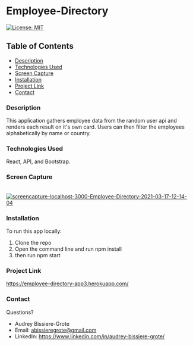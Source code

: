 # Employee-Directory
[![License: MIT](https://img.shields.io/badge/License-MIT-yellow.svg)](https://opensource.org/licenses/MIT)

## Table of Contents
* [Description](#description)
* [Technologies Used](#technologies-used)
* [Screen Capture](#Screen-Capture)
* [Installation](#Installation)
* [Project Link](#project-Link)
* [Contact](#contact)


### Description 
This application gathers employee data from the random user api and renders each result on it's own 
card. Users can then filter the employees alphabetically by name or country. 

### Technologies Used
React, API, and Bootstrap.
### Screen Capture
<br>
<a href="https://ibb.co/Y7sMqjt"><img src="https://i.ibb.co/ccnH7TN/screencapture-localhost-3000-Employee-Directory-2021-03-17-12-14-04.png" alt="screencapture-localhost-3000-Employee-Directory-2021-03-17-12-14-04" border="0"></a>

### Installation
To run this app locally:
1. Clone the repo
2. Open the command line and run npm install
3. then run npm start


### Project Link
https://employee-directory-app3.herokuapp.com/

### Contact 
Questions? 

* Audrey Bissiere-Grote
* Email: abissieregrote@gmail.com
* LinkedIn: https://www.linkedin.com/in/audrey-bissiere-grote/
